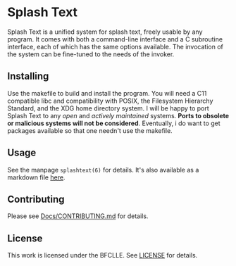 # Splash Text

Splash Text is a unified system for splash text, freely usable by any program.  It comes with both a command-line interface and a C subroutine interface, each of which has the same options available.  The invocation of the system can be fine-tuned to the needs of the invoker.

## Installing

Use the makefile to build and install the program.  You will need a C11 compatible libc and compatibility with POSIX, the Filesystem Hierarchy Standard, and the XDG home directory system.  I will be happy to port Splash Text to any _open_ and _actively maintained_ systems.  __Ports to obsolete or malicious systems will not be considered__.  Eventually, i do want to get packages available so that one needn't use the makefile.

## Usage

See the manpage `splashtext(6)` for details.  It's also available as a markdown file [here](Docs/splashtext.6.md).

## Contributing

Please see [Docs/CONTRIBUTING.md](Docs/CONTRIBUTING.md) for details.

## License

This work is licensed under the BFCLLE.  See [LICENSE](LICENSE) for details.
